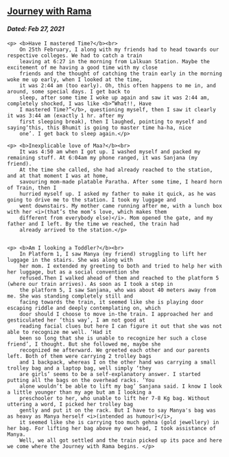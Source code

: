 <!DOCTYPE html>
<html lang="en">

<head>
    <meta charset="UTF-8">
    <meta http-equiv="X-UA-Compatible" content="IE=edge">
    <meta name="viewport" content="width=device-width, initial-scale=1.0">
    <title>Journey With Rama</title>
</head>

<body>
    <h2><u>Journey with Rama</u></h2>
    <h4><i>Dated: Feb 27, 2021</i></h4>

    <p> <b>Have I mastered Time?</b><br>
        On 25th February, I along with my friends had to head towards our respective colleges. We had to catch a train
        leaving at 6:27 in the morning from Lalkuan Station. Maybe the excitement of me having a good time with my close
        friends and the thought of catching the train early in the morning woke me up early, when I looked at the time,
        it was 2:44 am (too early). Oh, this often happens to me in, and around, some special days. I get back to
        sleep, after some time I woke up again and saw it was 2:44 am, completely shocked, I was like <b>“What!!, Have
        I mastered Time?”</b>, questioning myself, then I saw it clearly it was 3:44 am (exactly 1 hr. after my
        first sleeping break), then I laughed, pointing to myself and saying‘this, this Bhumit is going to master time ha-ha, nice
        one’. I get back to sleep again.</p>

    <p> <b>Inexplicable love of Maa?</b><br>
        It was 4:50 am when I got up. I washed myself and packed my remaining stuff. At 6:04am my phone ranged, it was Sanjana (my friend). 
        At the time she called, she had already reached to the station, and at that moment I was at home, 
        savouring mom-made platable Paratha. After some time, I heard horn of Train, then I
        hurried myself up. I asked my father to make it quick, as he was going to drive me to the station. I took my luggage and
        went downstairs. My mother came running after me, with a lunch box with her <i>(that’s the mom’s love, which makes them
        different from everybody else)</i>. Mom opened the gate, and my father and I left. By the time we reached, the train had
        already arrived to the station.</p>


    <p> <b>Am I looking a Toddler?</b><br>
        In Platform 1, I saw Manya (my friend) struggling to lift her luggage in the stairs. She was along with
        her mom. I extended my greeting to both and tried to help her with her luggage, but as a social convention she
        refused.Then I walked ahead of them and reached to the platform 5 (where our train arrives). As soon as I took a step in
        the platform 5, I saw Sanjana, who was about 40 meters away from me. She was standing completely still and
        facing towards the train, it seemed like she is playing door escaping riddle and deeply contemplating on, which
        door should I choose to move in-the train. I approached her and gesticulated her ‘this way’, I am not good at
        reading facial clues but here I can figure it out that she was not able to recognize me well. ‘Had it
        been so long that she is unable to recognize her such a close friend’, I thought. But she followed me, maybe she
        recognized me afterward. We greeted each other and our parents left. Both of them were carrying 2 trolley bags
        and 1 backpack, whereas I on the other hand was carrying a small trolley bag and a laptop bag, well simply ‘they
        are girls’ seems to be a self-explanatory answer. I started putting all the bags on the overhead racks. ‘You
        alone wouldn’t be able to lift my bag’ Sanjana said. I know I look a little younger than my age but am I looking a
        preschooler to her, who unable to lift her 7-8 Kg bag. Without uttering a word, I picked her trolley bag
        gently and put it on the rack. But I have to say Manya's bag was as heavy as Manya herself <i>(intended as humour)</i>,
        it seemed like she is carrying too much gehna (gold jewellery) in her bag. For lifting her bag above my own head, I took assistance of Manya.
        Well, we all got settled and the train picked up its pace and here we come where the Journey with Rama begins. </p>
</body>

</html>
